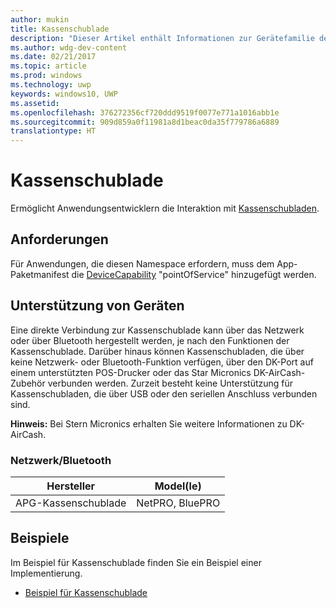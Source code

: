 ```yaml
---
author: mukin
title: Kassenschublade
description: "Dieser Artikel enthält Informationen zur Gerätefamilie der Point of Service-Kassenschublade."
ms.author: wdg-dev-content
ms.date: 02/21/2017
ms.topic: article
ms.prod: windows
ms.technology: uwp
keywords: windows10, UWP
ms.assetid: 
ms.openlocfilehash: 376272356cf720ddd9519f0077e771a1016abb1e
ms.sourcegitcommit: 909d859a0f11981a8d1beac0da35f779786a6889
translationtype: HT
---
```

# <a name="cash-drawer"></a>Kassenschublade

Ermöglicht Anwendungsentwicklern die Interaktion mit [Kassenschubladen](https://docs.microsoft.com/en-us/uwp/api/windows.devices.pointofservice.cashdrawer).

## <a name="requirements"></a>Anforderungen
Für Anwendungen, die diesen Namespace erfordern, muss dem App-Paketmanifest die [DeviceCapability](https://msdn.microsoft.com/library/4353c4fd-f038-4986-81ed-d2ec0c6235ef) "pointOfService" hinzugefügt werden.

## <a name="device-support"></a>Unterstützung von Geräten
Eine direkte Verbindung zur Kassenschublade kann über das Netzwerk oder über Bluetooth hergestellt werden, je nach den Funktionen der Kassenschublade. Darüber hinaus können Kassenschubladen, die über keine Netzwerk- oder Bluetooth-Funktion verfügen, über den DK-Port auf einem unterstützten POS-Drucker oder das Star Micronics DK-AirCash-Zubehör verbunden werden. Zurzeit besteht keine Unterstützung für Kassenschubladen, die über USB oder den seriellen Anschluss verbunden sind.

**Hinweis:** Bei Stern Micronics erhalten Sie weitere Informationen zu DK-AirCash.

### <a name="networkbluetooth"></a>Netzwerk/Bluetooth
| Hersteller |    Model(le) |
|--------------|-----------|
| APG-Kassenschublade |    NetPRO, BluePRO |

## <a name="examples"></a>Beispiele
Im Beispiel für Kassenschublade finden Sie ein Beispiel einer Implementierung.
+    [Beispiel für Kassenschublade](https://github.com/Microsoft/Windows-universal-samples/tree/master/Samples/CashDrawer)
